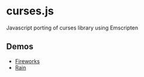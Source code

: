 curses.js
=========

Javascript porting of curses library using Emscripten

## Demos

* [Fireworks](http://mad4j.github.io/curses.js/fireworks.html)
* [Rain](http://mad4j.github.io/curses.js/rain.html)
